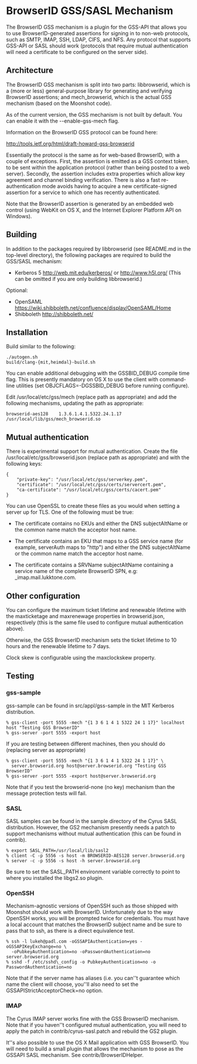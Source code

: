 # BrowserID GSS/SASL Mechanism

The BrowserID GSS mechanism is a plugin for the GSS-API that allows you to use
BrowserID-generated assertions for signing in to non-web protocols, such as
SMTP, IMAP, SSH, LDAP, CIFS, and NFS. Any protocol that supports GSS-API or
SASL should work (protocols that require mutual authentication will need a
certificate to be configured on the server side).

## Architecture

The BrowserID GSS mechanism is split into two parts: libbrowserid, which is a
(more or less) general-purpose library for generating and verifying BrowserID
assertions; and mech\_browserid, which is the actual GSS mechanism (based on
the Moonshot code).

As of the current version, the GSS mechanism is not built by default. You can
enable it with the --enable-gss-mech flag.

Information on the BrowserID GSS protocol can be found here:

<http://tools.ietf.org/html/draft-howard-gss-browserid>

Essentially the protocol is the same as for web-based BrowserID, with a couple of
exceptions. First, the assertion is emitted as a GSS context token, to be sent
within the application protocol (rather than being posted to a web server).
Secondly, the assertion includes extra properties which allow key agreement and
channel binding verification. There is also a fast re-authentication mode avoids
having to acquire a new certificate-signed assertion for a service to which one
has recently authenticated.

Note that the BrowserID assertion is generated by an embedded web control
(using WebKit on OS X, and the Internet Explorer Platform API on Windows).

## Building

In addition to the packages required by libbrowserid (see README.md in the
top-level directory), the following packages are required to build the GSS/SASL
mechanism:

* Kerberos 5 <http://web.mit.edu/kerberos/> or <http://www.h5l.org/>
  (This can be omitted if you are only building libbrowserid.)

Optional:

* OpenSAML <https://wiki.shibboleth.net/confluence/display/OpenSAML/Home>
* Shibboleth <http://shibboleth.net/>

## Installation

Build similar to the following:

    ./autogen.sh
    build/clang-{mit,heimdal}-build.sh

You can enable additional debugging with the GSSBID\_DEBUG compile time flag.
This is presently mandatory on OS X to use the client with command-line
utilities (set OBJCFLAGS=-DGSSBID\_DEBUG before running configure).

Edit /usr/local/etc/gss/mech (replace path as appropriate) and add the
following mechanisms, updating the path as appropriate:

    browserid-aes128    1.3.6.1.4.1.5322.24.1.17 /usr/local/lib/gss/mech_browserid.so

## Mutual authentication

There is experimental support for mutual authentication. Create the file
/usr/local/etc/gss/browserid.json (replace path as appropriate) and with
the following keys:

    {
        "private-key": "/usr/local/etc/gss/serverkey.pem",
        "certificate": "/usr/local/etc/gss/certs/servercert.pem",
        "ca-certificate": "/usr/local/etc/gss/certs/cacert.pem"
    }

You can use OpenSSL to create these files as you would when setting a server up
for TLS. One of the following must be true:

* The certificate contains no EKUs and either the DNS subjectAltName or the
  common name match the acceptor host name.

* The certificate contains an EKU that maps to a GSS service name (for
  example, serverAuth maps to "http") and either the DNS subjectAltName or
  the common name match the acceptor host name.

* The certificate contains a SRVName subjectAltName containing a service name
  of the complete BrowserID SPN, e.g: \_imap.mail.lukktone.com.

## Other configuration

You can configure the maximum ticket lifetime and renewable lifetime with
the maxticketage and maxrenewage properties in browserid.json, respectively
(this is the same file used to configure mutual authentication above).

Otherwise, the GSS BrowserID mechanism sets the ticket lifetime to 10 hours
and the renewable lifetime to 7 days.

Clock skew is configurable using the maxclockskew property.

## Testing

### gss-sample

gss-sample can be found in src/appl/gss-sample in the MIT Kerberos
distribution.

    % gss-client -port 5555 -mech "{1 3 6 1 4 1 5322 24 1 17}" localhost host "Testing GSS BrowserID"
    % gss-server -port 5555 -export host

If you are testing between different machines, then you should do (replacing
server as appropriate)

    % gss-client -port 5555 -mech "{1 3 6 1 4 1 5322 24 1 17}" \
      server.browserid.org host@server.browserid.org "Testing GSS BrowserID"
    % gss-server -port 5555 -export host@server.browserid.org

Note that if you test the browserid-none (no key) mechanism than the message
protection tests will fail.

### SASL

SASL samples can be found in the sample directory of the Cyrus SASL
distribution. However, the GS2 mechanism presently needs a patch to support
mechanisms without mutual authentication (this can be found in contrib).

    % export SASL_PATH=/usr/local/lib/sasl2
    % client -C -p 5556 -s host -m BROWSERID-AES128 server.browserid.org
    % server -c -p 5556 -s host -h server.browserid.org

Be sure to set the SASL\_PATH environment variable correctly to point to where
you installed the libgs2.so plugin.

### OpenSSH

Mechanism-agnostic versions of OpenSSH such as those shipped with Moonshot
should work with BrowserID. Unfortunately due to the way OpenSSH works, you
will be prompted twice for credentials. You must have a local account that
matches the BrowserID subject name and be sure to pass that to ssh, as there is
a direct equivalence test.

    % ssh -l lukeh@padl.com -oGSSAPIAuthentication=yes -oGSSAPIKeyExchange=no \
      -oPubkeyAuthentication=no -oPasswordAuthentication=no server.browserid.org
    % sshd -f /etc/sshd\_config -o PubkeyAuthentication=no -o PasswordAuthentication=no

Note that if the server name has aliases (i.e. you can''t guarantee which name
the client will choose, you''ll also need to set the
GSSAPIStrictAcceptorCheck=no option.

### IMAP

The Cyrus IMAP server works fine with the GSS BrowserID mechanism. Note that
if you haven''t configured mutual authentication, you will need to apply the
patch in contrib/cyrus-sasl.patch and rebuild the GS2 plugin.

It''s also possible to use the OS X Mail application with GSS BrowserID. You
will need to build a small plugin that allows the mechanism to pose as the
GSSAPI SASL mechanism. See contrib/BrowserIDHelper.

